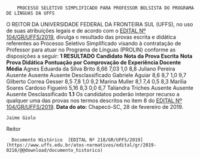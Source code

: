         PROCESSO SELETIVO SIMPLIFICADO PARA PROFESSOR BOLSISTA DO PROGRAMA DE LÍNGUAS DA UFFS  

 O REITOR DA UNIVERSIDADE FEDERAL DA FRONTEIRA SUL (UFFS), no uso de suas atribuições legais e de acordo com o [EDITAL Nº 104/GR/UFFS/2019](https://www.uffs.edu.br/atos-normativos/edital/gr/2019-0104), divulga o resultado das provas escrita e didática referentes ao Processo Seletivo Simplificado visando à contratação de Professor para atuar no Programa de Línguas (PROLIN) conforme as disposições a seguir:  **1 RESULTADO**     **Candidato**   **Nota da Prova Escrita**   **Nota Prova Didática**   **Pontuação por Comprovação de Experiência Docente**   **Média**     Agnes Eduarda da Silva Brito   8,66   7,03   1,0   8,8     Juliano Pereira   Ausente   Ausente   Ausente   Desclassificado     Gabriele Aguiar   8,6   8,7   1,0   9,7     Gilberto Correa Gesser   8,5   7,8   1,0   9,2     Marina Muller   8,1   7,4   0,5   8,3     Marília Soares Cardoso Figueiró   5,16   8,3   0,0   6,7     Taliandra Triches   Ausente   Ausente   Ausente   Desclassificado     **1.1**  Os candidatos poderão interpor recurso a qualquer uma das provas nos termos descritos no item 8 do [EDITAL Nº 104/GR/UFFS/2019](https://www.uffs.edu.br/atos-normativos/edital/gr/2019-0104).      **Data do ato:** Chapecó-SC, 28 de fevereiro de 2019.   
 

    Jaime Giolo   
 Reitor 

      Documento Histórico  [EDITAL Nº 218/GR/UFFS/2019](https://www.uffs.edu.br/atos-normativos/edital/gr/2019-0218/@@download/documento_historico)     
      
